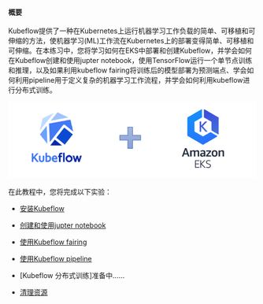 #### 概要 

Kubeflow提供了一种在Kubernetes上运行机器学习工作负载的简单、可移植和可伸缩的方法，使机器学习(ML)工作流在Kubernetes上的部署变得简单、可移植和可伸缩。在本练习中，您将学习如何在EKS中部署和创建Kubeflow，并学会如何在Kubeflow创建和使用jupter notebook，使用TensorFlow运行一个单节点训练和推理，以及如果利用kubeflow fairing将训练后的模型部署为预测端点、学会如何利用pipeline用于定义复杂的机器学习工作流程，并学会如何利用kubeflow进行分布式训练。

 ![kubeflow](images/kubeflow.png)

 在此教程中，您将完成以下实验：

  * [安装Kubeflow](安装Kubeflow.md)

  * [创建和使用jupter notebook](创建和使用jupter笔记本.md)

  * [使用Kubeflow fairing](Kubeflow_fairing.md)

  * [使用Kubeflow pipeline](Kubeflow_Pipelines.md)

  * [Kubeflow 分布式训练]准备中......

  * [清理资源](清理资源.md)

 
